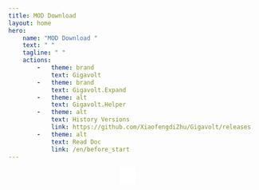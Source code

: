 ```yaml
---
title: MOD Download
layout: home
hero:
    name: "MOD Download "
    text: " "
    tagline: " "
    actions:
        -   theme: brand
            text: Gigavolt
        -   theme: brand
            text: Gigavolt.Expand
        -   theme: alt
            text: Gigavolt.Helper
        -   theme: alt
            text: History Versions
            link: https://github.com/XiaofengdiZhu/Gigavolt/releases
        -   theme: alt
            text: Read Doc
            link: /en/before_start
---
```


<script setup lang="ts">
    import {onMounted} from "vue";
    import {useData} from "vitepress";
    import QrcodeVue from "qrcode.vue";
    import locale from "../../common/locale.js";
    import downloadQuotes from "../../common/downloadQuotes.json";
    const data = useData();

    const locationHref = globalThis.document?.location.href ?? "";
    const qrCodeSize = 256;

    onMounted(() => {
        document.getElementsByClassName("clip")[0].classList.add("download");

        let tagline = document.getElementsByClassName("tagline")[0];
        tagline.textContent = locale("DownloadPage", "FetchingDownloadUrl");

        let actions = document.getElementsByClassName("action");
        actions[0].style.cursor = "wait";
        actions[1].style.cursor = "wait";

        const fetchDownloadUrlFailedString = locale("DownloadPage", "FetchDownloadUrlFailed");
        fetch("https://api.github.com/repos/XiaofengdiZhu/Gigavolt/releases/latest").then(response => response.json()).then(json => {
            let quotes = downloadQuotes[data.lang.value];
            tagline.textContent = quotes[Math.floor(Math.random() * quotes.length)];
            let versionBadge = document.createElement("span");
            versionBadge.classList.add("VPBadge");
            versionBadge.classList.add("tip");
            versionBadge.style.verticalAlign = "super";
            versionBadge.textContent = json.tag_name;
            document.getElementsByClassName("name")[0].appendChild(versionBadge);
            for(let asset of json.assets) {
                let actionIndex = 0;
                if(asset.name.includes("Expand")) {
                    actionIndex = 1;
                }
                else if(asset.name.includes("Helper")) {
                    actionIndex = 2;
                }
                actions[actionIndex].style.cursor = "pointer";
                actions[actionIndex].firstChild.href = asset.browser_download_url;
            }
        }).catch(error=>{
            tagline.textContent = fetchDownloadUrlFailedString;
            actions[0].style.cursor = "not-allowed";
            actions[1].style.cursor = "not-allowed";
            error && console.error(error);
        });
    });
</script>

<div style="display: flex; justify-content: center; max-width: 480px;" v-if="locationHref.length > 0">
    <qrcode-vue :value="locationHref" level="M" render-as="svg" :size="qrCodeSize" style="padding: 16px; background-color: white;"/>
</div>